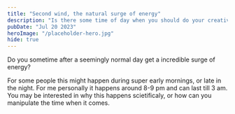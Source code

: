```yaml
---
title: "Second wind, the natural surge of energy"
description: "Is there some time of day when you should do your creative work?"
pubDate: "Jul 20 2023"
heroImage: "/placeholder-hero.jpg"
hide: true
---
```


Do you sometime after a seemingly normal day get a incredible surge of energy?

For some people this might happen during super early mornings, or late in the night. For me personally it happens around 8-9 pm and can last till 3 am.
You may be interested in why this happens scietificaly, or how can you manipulate the time when it comes.
